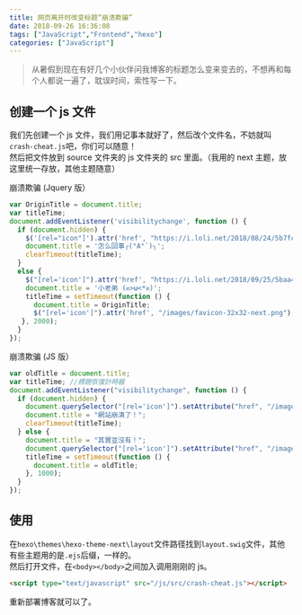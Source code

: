 ```yaml
---
title: 网页离开时改变标题“崩溃欺骗”
date: 2018-09-26 16:36:08
tags: ["JavaScript","Frontend","hexo"]
categories: ["JavaScript"]
---
```


> 从暑假到现在有好几个小伙伴问我博客的标题怎么变来变去的，不想再和每个人都说一遍了，耽误时间，索性写一下。

<!--more-->
## 创建一个 js 文件
我们先创建一个 js 文件，我们用记事本就好了，然后改个文件名，不妨就叫`crash-cheat.js`吧，你们可以随意！  
然后把文件放到 source 文件夹的 js 文件夹的 src 里面。（我用的 next 主题，放这里统一存放，其他主题随意）

崩溃欺骗 (Jquery 版）
```js 崩溃欺骗 (Jquery 版）
var OriginTitle = document.title;
var titleTime;
document.addEventListener('visibilitychange', function () {
  if (document.hidden) {
    $('[rel="icon"]').attr('href', "https://i.loli.net/2018/08/24/5b7fcb00ed9bf.png");
    document.title = '怎么回事╭(°A°`)╮';
    clearTimeout(titleTime);
  }
  else {
    $("[rel='icon']").attr('href', "https://i.loli.net/2018/09/25/5baa4f21661e7.png");
    document.title = '小老弟 (ฅ>ω<*ฅ)';
    titleTime = setTimeout(function () {
      document.title = OriginTitle;
      $("[rel='icon']").attr('href', "/images/favicon-32x32-next.png");
   }, 2000);
  }
});
```

崩溃欺骗 (JS 版）
```js 崩溃欺骗 (JS 版）
var oldTitle = document.title;
var titleTime; //標題恢復計時器
document.addEventListener("visibilitychange", function () {
  if (document.hidden) {
    document.querySelector("[rel='icon']").setAttribute("href", "/images/icons/favicon-32.png");
    document.title = "網站崩潰了！";
    clearTimeout(titleTime);
  } else {
    document.title = "其實並沒有！";
    document.querySelector("[rel='icon']").setAttribute("href", "/images/icons/crash.png");
    titleTime = setTimeout(function () {
      document.title = oldTitle;
    }, 1000);
  }
});
```
## 使用

在`hexo\themes\hexo-theme-next\layout`文件路径找到`layout.swig`文件，其他有些主题用的是`.ejs`后缀，一样的。  
然后打开文件，在`<body></body>`之间加入调用刚刚的 js。  

```html
<script type="text/javascript" src="/js/src/crash-cheat.js"></script>
```
重新部署博客就可以了。
